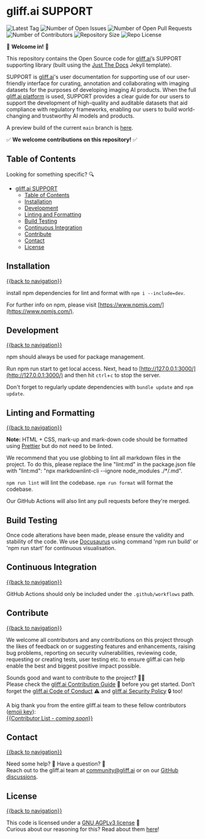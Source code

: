 # gliff.ai SUPPORT

![Latest Tag](https://img.shields.io/github/v/tag/gliff-ai/support?&label=latest_tag&style=flat-square&color=f2f2f2) ![Number of Open Issues](https://img.shields.io/github/issues/gliff-ai/support?style=flat-square&color=yellow) ![Number of Open Pull Requests](https://img.shields.io/github/issues-pr/gliff-ai/support?style=flat-square&color=yellow) ![Number of Contributors](https://img.shields.io/github/contributors/gliff-ai/support?style=flat-square&color=yellow) ![Repository Size](https://img.shields.io/github/repo-size/gliff-ai/support?style=flat-square&color=red) ![Repo License](https://img.shields.io/github/license/gliff-ai/support?color=0078FF&style=flat-square)

👋 **Welcome in!** 👋

This repository contains the Open Source code for [gliff.ai](https://gliff.ai)’s SUPPORT supporting library (built using the [Just The Docs](https://pmarsceill.github.io/just-the-docs/) Jekyll template).

SUPPORT is [gliff.ai](https://gliff.ai)'s user documentation for supporting use of our user-friendly interface for curating, annotation and collaborating with imaging datasets for the purposes of developing imaging AI products.
When the full [gliff.ai platform](https://gliff.ai/software/) is used, SUPPORT provides a clear guide for our users to support the development of high-quality and auditable datasets that aid compliance with regulatory frameworks, enabling our users to build world-changing and trustworthy AI models and products.

A preview build of the current `main` branch is [here](https://docs.gliff.app/).

✅ **We welcome contributions on this repository!** ✅

## Table of Contents

Looking for something specific? 🔍

- [gliff.ai SUPPORT](#gliffai-support)
  - [Table of Contents](#table-of-contents)
  - [Installation](#installation)
  - [Development](#development)
  - [Linting and Formatting](#linting-and-formatting)
  - [Build Testing](#build-testing)
  - [Continuous Integration](#continuous-integration)
  - [Contribute](#contribute)
  - [Contact](#contact)
  - [License](#license)

## Installation

[{{back to navigation}}](#table-of-contents)

install npm dependencies for lint and format with `npm i --include=dev`.

For further info on npm, please visit [https://www.npmjs.com/](https://www.npmjs.com/).

## Development

[{{back to navigation}}](#table-of-contents)

npm should always be used for package management.

Run npm run start to get local access. Next, head to [http://127.0.0.1:3000/](http://127.0.0.1:3000/) and then hit `ctrl`+`c` to stop the server.

Don't forget to regularly update dependencies with `bundle update` and `npm update`.

## Linting and Formatting

[{{back to navigation}}](#table-of-contents)

**Note:** HTML + CSS, mark-up and mark-down code should be formatted using [Prettier](https://prettier.io/) but do not need to be linted.

We recommend that you use globbing to lint all markdown files in the project. To do this, please replace the line "lint:md" in the package.json file with "lint:md": "npx markdownlint-cli --ignore node_modules ./\*/.md".

`npm run lint` will lint the codebase.
`npm run format` will format the codebase.

Our GitHub Actions will also lint any pull requests before they're merged.

## Build Testing

Once code alterations have been made, please ensure the validity and stability of the code. 
We use [Docusaurus](https://docusaurus.io/) using command 'npm run build' or 'npm run start' for continuous visualisation.

## Continuous Integration

[{{back to navigation}}](#table-of-contents)

GitHub Actions should only be included under the `.github/workflows` path.

## Contribute

[{{back to navigation}}](#table-of-contents)

We welcome all contributors and any contributions on this project through the likes of feedback on or suggesting features and enhancements, raising bug problems, reporting on security vulnerabilities, reviewing code, requesting or creating tests, user testing etc. to ensure gliff.ai can help enable the best and biggest positive impact possible.

Sounds good and want to contribute to the project? 🧑‍💻 \
Please check the [gliff.ai Contribution Guide](<(https://github.com/gliff-ai/.github/blob/main/CONTRIBUTING.md)>) 👋 before you get started.
Don’t forget the [gliff.ai Code of Conduct](<(https://github.com/gliff-ai/.github/blob/main/CODE_OF_CONDUCT.md)>) ⚠️ and [gliff.ai Security Policy](<(https://github.com/gliff-ai/.github/blob/main/SECURITY.md)>) 🔒 too!

A big thank you from the entire gliff.ai team to these fellow contributors ([emoji key](https://allcontributors.org/docs/en/emoji-key)): \
[{{Contributor List - _coming soon_}}](https://github.com/all-contributors/all-contributors)

## Contact

[{{back to navigation}}](#table-of-contents)

Need some help? 🤔 Have a question? 🧠 \
Reach out to the gliff.ai team at [community@gliff.ai](mailto:community@gliff.ai?subject=[GitHub]) or on our [GitHub discussions](https://github.com/gliff-ai/roadmap/discussions/landing).

## License

[{{back to navigation}}](#table-of-contents)

This code is licensed under a [GNU AGPLv3 license](https://github.com/gliff-ai/support/blob/main/LICENSE) 📝 \
Curious about our reasoning for this? Read about them [here](https://gliff.ai/articles/open-source-license-gnu-agplv3/)!
